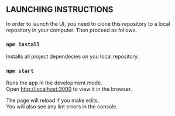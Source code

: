 ## LAUNCHING INSTRUCTIONS

In order to launch the UI, you need to clone this repository to a local repository in your computer. Then proceed as follows.

### `npm install`

Installs all project dependecies on you local repository.
### `npm start`

Runs the app in the development mode.\
Open [http://localhost:3000](http://localhost:3000) to view it in the browser.

The page will reload if you make edits.\
You will also see any lint errors in the console.

